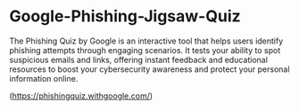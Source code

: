 # Google-Phishing-Jigsaw-Quiz

The Phishing Quiz by Google is an interactive tool that helps users identify phishing attempts through engaging scenarios. It tests your ability to spot suspicious emails and links, offering instant feedback and educational resources to boost your cybersecurity awareness and protect your personal information online.

(https://phishingquiz.withgoogle.com/)
